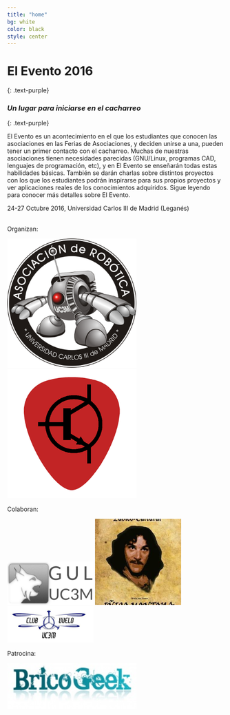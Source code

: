 ```yaml
---
title: "home"
bg: white
color: black
style: center
---
```


# El Evento 2016
{: .text-purple}

### *Un lugar para iniciarse en el cacharreo*
{: .text-purple}

El Evento es un acontecimiento en el que los estudiantes que conocen las asociaciones en las Ferias de Asociaciones, y deciden unirse a una, pueden tener un primer contacto con el cacharreo. Muchas de nuestras asociaciones tienen necesidades parecidas (GNU/Linux, programas CAD, lenguajes de programación, etc), y en El Evento se enseñarán todas estas habilidades básicas. También se darán charlas sobre distintos proyectos con los que los estudiantes podrán inspirarse para sus propios proyectos y ver aplicaciones reales de los conocimientos adquiridos. Sigue leyendo para conocer más detalles sobre El Evento.

24-27 Octubre 2016, Universidad Carlos III de Madrid (Leganés)

<br>
Organizan:

<a href="http://asrob.uc3m.es"><img src="img/logo_400x400.png" alt="logo asrob" width="300"></a>
<a href="http://uc3music.github.io/"><img src="img/pick.png" alt="logo uc3music" width="300"></a>

Colaboran:

<a href="http://gul.es/"><img src="img/gul-logo.png" alt="logo gul" width="200"></a>
<a href="https://twitter.com/UC3Montoya"><img src="img/montoya_400x400.jpg" alt="logo montoya" width="200"></a>
<a href="https://twitter.com/clubvuelouc3m"><img src="img/club_de_vuelo.jpg" alt="logo club de vuelo" width="200"></a>

Patrocina:

<a href="http://tienda.bricogeek.com//"><img src="img/bricogeek-220.jpg" alt="logo bricogeek" width="300"></a>
